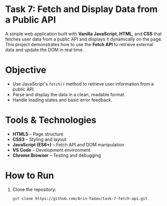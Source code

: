 # Task 7: Fetch and Display Data from a Public API

A simple web application built with **Vanilla JavaScript**, **HTML**, and **CSS** that fetches user data from a public API and displays it dynamically on the page. This project demonstrates how to use the **Fetch API** to retrieve external data and update the DOM in real time.

# Objective

- Use JavaScript's `fetch()` method to retrieve user information from a public API.
- Parse and display the data in a clean, readable format.
- Handle loading states and basic error feedback.

# Tools & Technologies

- **HTML5** – Page structure
- **CSS3** – Styling and layout
- **JavaScript (ES6+)** – Fetch API and DOM manipulation
- **VS Code** – Development environment
- **Chrome Browser** – Testing and debugging

# How to Run
1. Clone the repository:
   ```bash
   git clone https://github.com/Arin-Yadav/task-7-fetch-api.git
